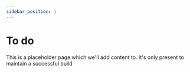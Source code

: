 ```yaml
---
sidebar_position: 1
---
```


# To do

This is a placeholder page which we'll add content to. It's only present to maintain a successful build
